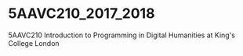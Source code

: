 # 5AAVC210_2017_2018
5AAVC210 Introduction to Programming in Digital Humanities at King's College London
